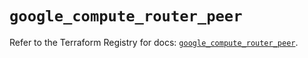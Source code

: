 # `google_compute_router_peer`

Refer to the Terraform Registry for docs: [`google_compute_router_peer`](https://registry.terraform.io/providers/hashicorp/google/6.7.0/docs/resources/compute_router_peer).
